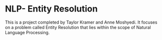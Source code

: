 # NLP- Entity Resolution
This is a project completed by Taylor Kramer and Anne Moshyedi. It focuses on a problem called Entity Resolution that lies within the scope of Natural Language Processing.
